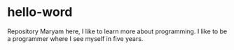 # hello-word
Repository 
Maryam here, I like to learn more about programming. I like to be a programmer where I see myself in five years.
